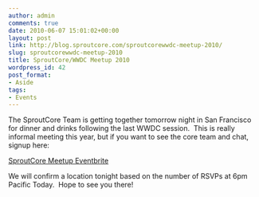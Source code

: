 ```yaml
---
author: admin
comments: true
date: 2010-06-07 15:01:02+00:00
layout: post
link: http://blog.sproutcore.com/sproutcorewwdc-meetup-2010/
slug: sproutcorewwdc-meetup-2010
title: SproutCore/WWDC Meetup 2010
wordpress_id: 42
post_format:
- Aside
tags:
- Events
---
```


The SproutCore Team is getting together tomorrow night in San Francisco for dinner and drinks following the last WWDC session.  This is really informal meeting this year, but if you want to see the core team and chat, signup here:




[SproutCore Meetup Eventbrite](http://sproutcore-wwdc-2010.eventbrite.com/)




We will confirm a location tonight based on the number of RSVPs at 6pm Pacific Today.  Hope to see you there!


 
